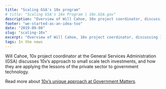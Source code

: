 ```yaml
---
title: "Scaling GSA's 10x program"
# title: "Scaling GSA's 10x Program | 10x.GSA.gov"
description: "Overview of Will Cahoe, 10x project coordinator, discussing 10x's approach to small scale investment and how they've applied the lessons of the private sector."
footer: "we-started-as-an-idea-too"
date: "2019-09-08"
slug: "scaling-10x"
excerpt: "Overview of Will Cahoe, 10x project coordinator, discussing 10x's approach to small scale investment and how they've applied the lessons of the private sector."
tags: In the news
---
```


Will Cahoe, 10x project coordinator at the General Services Administration (GSA) discusses 10x’s approach to small scale tech investments, and how they are applying the lessons of the private sector to government technology.

Read more about [10x’s unique approach at Government Matters](https://govmatters.tv/scaling-gsas-10x-program/).
